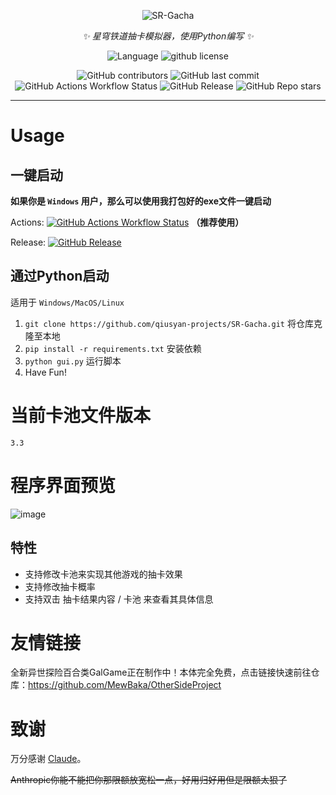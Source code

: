 <div align=center>

![SR-Gacha](https://socialify.git.ci/qiusyan-projects/SR-Gacha/image?description=1&font=Jost&forks=1&issues=1&language=1&logo=https%3A%2F%2Favatars.githubusercontent.com%2Fu%2F175322378%3Fv%3D4&name=1&owner=1&pattern=Circuit%20Board&pulls=1&stargazers=1&theme=Auto)

_✨ 星穹铁道抽卡模拟器，使用Python编写 ✨_

![Language](https://img.shields.io/badge/language-python-blue?style=flat-square)
![github license](https://img.shields.io/github/license/qiusyan-projects/SR-Gacha?style=flat-square)

![GitHub contributors](https://img.shields.io/github/contributors/qiusyan-projects/SR-Gacha?style=flat-square)
![GitHub last commit](https://img.shields.io/github/last-commit/qiusyan-projects/SR-Gacha?style=flat-square)
![GitHub Actions Workflow Status](https://img.shields.io/github/actions/workflow/status/qiusyan-projects/SR-Gacha/main.yml?style=flat-square)
![GitHub Release](https://img.shields.io/github/v/release/qiusyan-projects/SR-Gacha?style=flat-square)
![GitHub Repo stars](https://img.shields.io/github/stars/qiusyan-projects/SR-Gacha?style=flat-square)


</div>

***

# Usage

## 一键启动

**如果你是 `Windows` 用户，那么可以使用我打包好的exe文件一键启动**

Actions:  [![GitHub Actions Workflow Status](https://img.shields.io/github/actions/workflow/status/qiusyan-projects/SR-Gacha/main.yml?style=flat-square)](https://nightly.link/qiusyan-projects/SR-Gacha/workflows/main/main/gui.zip) **（推荐使用）**

Release:  [![GitHub Release](https://img.shields.io/github/v/release/qiusyan-projects/SR-Gacha?style=flat-square)](https://github.com/qiusyan-projects/SR-Gacha/releases)  

## 通过Python启动

适用于 `Windows/MacOS/Linux` 
1. `git clone https://github.com/qiusyan-projects/SR-Gacha.git` 将仓库克隆至本地
2. `pip install -r requirements.txt` 安装依赖
3. `python gui.py` 运行脚本
4. Have Fun!

# 当前卡池文件版本

`3.3`

# 程序界面预览

![image](https://github.com/user-attachments/assets/5d563b38-88e8-48f1-a9ee-a4d8962021ca)

## 特性

- 支持修改卡池来实现其他游戏的抽卡效果
- 支持修改抽卡概率
- 支持双击 抽卡结果内容 / 卡池 来查看其具体信息

# 友情链接
全新异世探险百合类GalGame正在制作中！本体完全免费，点击链接快速前往仓库：https://github.com/MewBaka/OtherSideProject

# 致谢

万分感谢 [Claude](https://claude.ai/)。

~~Anthropic你能不能把你那限额放宽松一点，好用归好用但是限额太狠了~~
